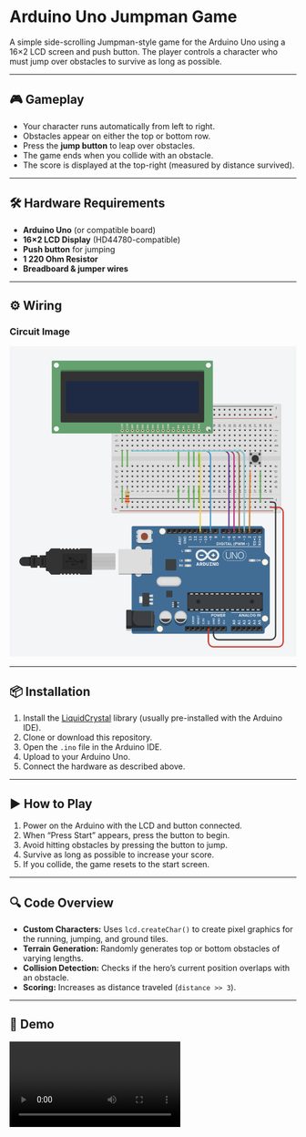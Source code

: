 # Arduino Uno Jumpman Game

A simple side-scrolling Jumpman-style game for the Arduino Uno using a 16×2 LCD screen and push button. The player controls a character who must jump over obstacles to survive as long as possible.

---

## 🎮 Gameplay

- Your character runs automatically from left to right.
- Obstacles appear on either the top or bottom row.
- Press the **jump button** to leap over obstacles.
- The game ends when you collide with an obstacle.
- The score is displayed at the top-right (measured by distance survived).

---

## 🛠 Hardware Requirements

- **Arduino Uno** (or compatible board)
- **16×2 LCD Display** (HD44780-compatible)
- **Push button** for jumping
- **1 220 Ohm Resistor**
- **Breadboard & jumper wires**

---

## ⚙ Wiring

### Circuit Image
![Circuit Image](image.png)

---
## 📦 Installation

1. Install the [LiquidCrystal](https://www.arduino.cc/en/Reference/LiquidCrystal) library (usually pre-installed with the Arduino IDE).
2. Clone or download this repository.
3. Open the `.ino` file in the Arduino IDE.
4. Upload to your Arduino Uno.
5. Connect the hardware as described above.

---

## ▶ How to Play

1. Power on the Arduino with the LCD and button connected.
2. When “Press Start” appears, press the button to begin.
3. Avoid hitting obstacles by pressing the button to jump.
4. Survive as long as possible to increase your score.
5. If you collide, the game resets to the start screen.

---

## 🔍 Code Overview

- **Custom Characters:** Uses `lcd.createChar()` to create pixel graphics for the running, jumping, and ground tiles.
- **Terrain Generation:** Randomly generates top or bottom obstacles of varying lengths.
- **Collision Detection:** Checks if the hero’s current position overlaps with an obstacle.
- **Scoring:** Increases as distance traveled (`distance >> 3`).

---

## 📸 Demo

<video controls src="IMG_2191.MOV" title="Title"></video>